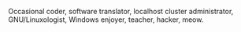 Occasional coder, software translator, localhost cluster administrator, GNU/Linuxologist, Windows enjoyer, teacher, hacker, meow.
